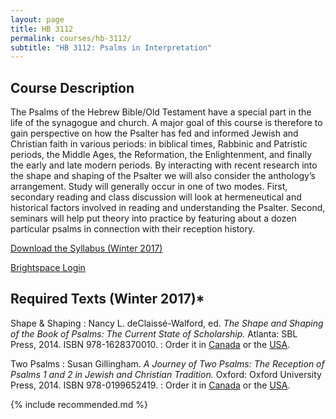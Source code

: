 ```yaml
---
layout: page
title: HB 3112
permalink: courses/hb-3112/
subtitle: "HB 3112: Psalms in Interpretation"
---
```


## Course Description

The Psalms of the Hebrew Bible/Old Testament have a special part in the
life of the synagogue and church. A major goal of this course is
therefore to gain perspective on how the Psalter has fed and informed
Jewish and Christian faith in various periods: in biblical times,
Rabbinic and Patristic periods, the Middle Ages, the Reformation, the
Enlightenment, and finally the early and late modern periods. By
interacting with recent research into the shape and shaping of the
Psalter we will also consider the anthology’s arrangement. Study will
generally occur in one of two modes. First, secondary reading and class
discussion will look at hermeneutical and historical factors involved in
reading and understanding the Psalter. Second, seminars will help put
theory into practice by featuring about a dozen particular psalms in
connection with their reception history.

[Download the Syllabus (Winter 2017)](https://github.com/danieldriver/Syllabi/raw/master/HB/HB%203112-Psalms-Driver%202017.pdf)

[Brightspace Login](https://smu.brightspace.com/d2l/login)

## Required Texts (Winter 2017)*

Shape & Shaping
: Nancy L. deClaissé-Walford, ed. *The Shape and Shaping of the Book of Psalms: The Current State of Scholarship.* Atlanta: SBL Press, 2014. ISBN 978-1628370010.
: Order it in [Canada](http://amzn.to/2jQfZ1U) or the [USA](http://amzn.to/2jQfXY6).

Two Psalms
: Susan Gillingham. *A Journey of Two Psalms: The Reception of Psalms 1 and 2 in Jewish and Christian Tradition.* Oxford: Oxford University Press, 2014. ISBN 978-0199652419.
: Order it in [Canada](http://amzn.to/2jQlxcJ) or the [USA](http://amzn.to/2j0ojw3).

{% include recommended.md %}

<!--
tk
: tk
: Order it in [Canada]() or the [USA]().
-->
